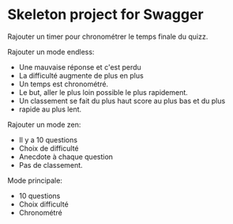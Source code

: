 # Skeleton project for Swagger
Rajouter un timer pour chronométrer le temps finale du quizz.



Rajouter un mode endless:
<ul>
	<li>Une mauvaise réponse et c'est perdu 
	<li>La difficulté augmente de plus en plus
	<li>Un temps est chronométré.
	<li>Le but, aller le plus loin possible le plus rapidement.
	<li>Un classement se fait du plus haut score au plus bas et du plus <li>rapide au plus lent.
</ul>

Rajouter un mode zen:
<ul>
	<li>Il y a 10 questions
	<li>Choix de difficulté
	<li>Anecdote à chaque question
	<li>Pas de classement.
</ul>


Mode principale:
<ul>
	<li>10 questions
	<li>Choix difficulté
	<li>Chronométré 
</ul>
